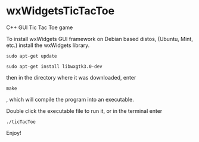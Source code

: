 # wxWidgetsTicTacToe
C++ GUI Tic Tac Toe game

To install wxWidgets GUI framework on Debian based distos, (Ubuntu, Mint, etc.) install the wxWidgets library.

`sudo apt-get update`

`sudo apt-get install libwxgtk3.0-dev`

then in the directory where it was downloaded, enter 

`make`

, which will compile the program into an executable.

Double click the executable file to run it, or in the terminal enter

`./ticTacToe`

Enjoy!
